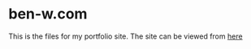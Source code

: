 # ben-w.com 
This is the files for my portfolio site.
The site can be viewed from [here](http://ben-w.com)